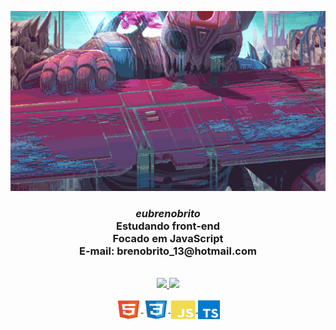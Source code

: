 
![gif animado](https://github.com/Eubrenobrito/eubrenobrito/blob/main/GiantSkeletonCleanSpriting2.gif)

<h3 align="center">
<i>eubrenobrito</i><br>
Estudando front-end<br>
Focado em JavaScript<br>
E-mail: brenobrito_13@hotmail.com <br>
</h3>
 <br>
<div align="center">
  <a href="https://github.com/eubrenobrito">
  <img height="155em" src="https://github-readme-stats.vercel.app/api?username=eubrenobrito&show_icons=true&theme=dark&include_all_commits=true&count_private=true"/>
  <img height="120em" src="https://github-readme-stats.vercel.app/api/top-langs/?username=eubrenobrito&layout=compact&langs_count=7&theme=dark"/>
</div>
<div style="display: inline_block" align="center"><br>
  <img align="center" alt="Breno-HTML" height="30" width="40" src="https://raw.githubusercontent.com/devicons/devicon/master/icons/html5/html5-original.svg">
  <img align="center" alt="Breno-CSS" height="30" width="40" src="https://raw.githubusercontent.com/devicons/devicon/master/icons/css3/css3-original.svg">
  <img align="center" alt="Breno-Js" height="30" width="40" src="https://raw.githubusercontent.com/devicons/devicon/master/icons/javascript/javascript-plain.svg">
  <img align="center" alt="Breno-TS" height="30" width="35" src="https://raw.githubusercontent.com/github/explore/80688e429a7d4ef2fca1e82350fe8e3517d3494d/topics/typescript/typescript.png">
</div>
